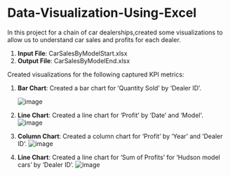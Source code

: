 # Data-Visualization-Using-Excel


In this project for a chain of car dealerships,created some visualizations to allow us to understand car sales and profits for each dealer.


1. **Input File**: CarSalesByModelStart.xlsx
2. **Output File**: CarSalesByModelEnd.xlsx


Created visualizations for the following captured KPI metrics:

1. **Bar Chart**: Created a bar chart for ‘Quantity Sold’ by ‘Dealer ID’.

     ![image](https://user-images.githubusercontent.com/121084757/213355074-209427fc-9e3a-423d-8e09-9dd7af9c8733.png)

2. **Line Chart**: Created a line chart for ‘Profit’ by ‘Date’ and ‘Model'.
     ![image](https://user-images.githubusercontent.com/121084757/213355217-0602d8b3-bc9b-40b5-a3bd-432baee27af5.png)
     
3. **Column Chart**: Created a column chart for ‘Profit’ by ‘Year’ and ‘Dealer ID’.
     ![image](https://user-images.githubusercontent.com/121084757/213355332-4770b50f-9333-4487-a03c-86702fd3a6e9.png)
     
4. **Line Chart**: Created a line chart for ‘Sum of Profits’ for ‘Hudson model cars’ by ‘Dealer ID’.
     ![image](https://user-images.githubusercontent.com/121084757/213355575-992a8da0-340b-42aa-a4da-2fe9744b7f11.png)

